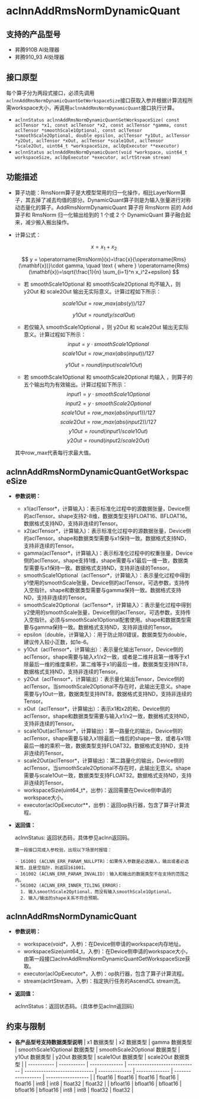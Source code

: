 # aclnnAddRmsNormDynamicQuant

## 支持的产品型号

- 昇腾910B AI处理器
- 昇腾910_93 AI处理器

## 接口原型

每个算子分为两段式接口，必须先调用`aclnnAddRmsNormDynamicQuantGetWorkspaceSize`接口获取入参并根据计算流程所需workspace大小，再调用`aclnnAddRmsNormDynamicQuant`接口执行计算。

- `aclnnStatus aclnnAddRmsNormDynamicQuantGetWorkspaceSize( const aclTensor *x1, const aclTensor *x2, const aclTensor *gamma, const aclTensor *smoothScale1Optional, const aclTensor *smoothScale2Optional, double epsilon, aclTensor *y1Out, aclTensor *y2Out, aclTensor *xOut, aclTensor *scale1Out, aclTensor *scale2Out, uint64_t *workspaceSize, aclOpExecutor **executor)`
- `aclnnStatus aclnnAddRmsNormDynamicQuant(void *workspace, uint64_t workspaceSize, aclOpExecutor *executor, aclrtStream stream)`

## 功能描述

- 算子功能：RmsNorm算子是大模型常用的归一化操作，相比LayerNorm算子，其去掉了减去均值的部分。DynamicQuant算子则是为输入张量进行对称动态量化的算子。AddRmsNormDynamicQuant 算子将 RmsNorm 前的 Add 算子和 RmsNorm 归一化输出给到的 1 个或 2 个 DynamicQuant 算子融合起来，减少搬入搬出操作。
- 计算公式：

  $$
  x=x_{1}+x_{2}
  $$

  $$
  y = \operatorname{RmsNorm}(x)=\frac{x}{\operatorname{Rms}(\mathbf{x})}\cdot gamma, \quad \text { where } \operatorname{Rms}(\mathbf{x})=\sqrt{\frac{1}{n} \sum_{i=1}^n x_i^2+epsilon}
  $$

  - 若 smoothScale1Optional 和 smoothScale2Optional 均不输入，则 y2Out 和 scale2Out 输出无实际意义。计算过程如下所示：

  $$
   scale1Out=row\_max(abs(y))/127
  $$

  $$
   y1Out=round(y/scalOut)
  $$

  - 若仅输入 smoothScale1Optional ，则 y2Out 和 scale2Out 输出无实际意义。计算过程如下所示：
  $$
    input = y\cdot smoothScale1Optional
  $$
  $$
   scale1Out=row\_max(abs(input))/127
  $$

  $$
   y1Out=round(input/scale1Out)
  $$

  - 若 smoothScale1Optional 和 smoothScale2Optional 均输入 ，则算子的五个输出均为有效输出。计算过程如下所示：
  $$
    input1 = y\cdot smoothScale1Optional
  $$
  $$
    input2 = y\cdot smoothScale2Optional
  $$
  $$
   scale1Out=row\_max(abs(input1))/127
  $$
  $$
   scale2Out=row\_max(abs(input2))/127
  $$
  $$
   y1Out=round(input1/scale1Out)
  $$
  $$
   y2Out=round(input2/scale2Out)
  $$

  其中row\_max代表每行求最大值。

## aclnnAddRmsNormDynamicQuantGetWorkspaceSize

- **参数说明：**

  - x1(aclTensor*，计算输入)：表示标准化过程中的源数据张量，Device侧的aclTensor。shape支持2-8维，数据类型支持FLOAT16、BFLOAT16。数据格式支持ND，支持非连续的Tensor。
  - x2(aclTensor*，计算输入)：表示标准化过程中的源数据张量，Device侧的aclTensor。shape和数据类型需要与x1保持一致。数据格式支持ND，支持非连续的Tensor。
  - gamma(aclTensor*，计算输入)：表示标准化过程中的权重张量，Device侧的aclTensor。shape支持1维，shape需要与x1最后一维一致，数据类型需要与x1保持一致。数据格式支持ND，支持非连续的Tensor。
  - smoothScale1Optional（aclTensor*，计算输入）：表示量化过程中得到y1使用的smoothScale张量，Device侧的aclTensor。可选参数，支持传入空指针。shape和数据类型需要与gamma保持一致。数据格式支持ND，支持非连续的Tensor。
  - smoothScale2Optional（aclTensor*，计算输入）：表示量化过程中得到y2使用的smoothScale张量，Device侧的aclTensor。可选参数，支持传入空指针。必须与smoothScale1Optional配套使用。shape和数据类型需要与gamma保持一致。数据格式支持ND，支持非连续的Tensor。
  - epsilon（double，计算输入）：用于防止除0错误，数据类型为double，建议传入较小正数，如1e-6。
  - y1Out（aclTensor*，计算输出）：表示量化输出Tensor，Device侧的aclTensor。shape需要与输入x1/x2一致，或者是二维并且第一维等于x1除最后一维的维度乘积，第二维等于x1的最后一维，数据类型支持INT8，数据格式支持ND，支持非连续的Tensor。
  - y2Out（aclTensor*，计算输出）：表示量化输出Tensor，Device侧的aclTensor。当smoothScale2Optional不存在时，此输出无意义。shape需要与y1Out一致，数据类型支持INT8，数据格式支持ND，支持非连续的Tensor。
  - xOut（aclTensor*，计算输出）：表示x1和x2的和，Device侧的aclTensor。shape和数据类型需要与输入x1/x2一致，数据格式支持ND，支持非连续的Tensor。
  - scale1Out(aclTensor*，计算输出)：第一路量化的输出，Device侧的aclTensor。shape需要与输入x1除最后一维后的shape一致，或者与x1除最后一维的乘积一致，数据类型支持FLOAT32。数据格式支持ND，支持非连续的Tensor。
  - scale2Out(aclTensor*，计算输出)：第二路量化的输出，Device侧的aclTensor。当smoothScale2Optional不存在时，此输出无意义。shape需要与scale1Out一致，数据类型支持FLOAT32。数据格式支持ND，支持非连续的Tensor。
  - workspaceSize(uint64_t*，出参)：返回需要在Device侧申请的workspace大小。
  - executor(aclOpExecutor**，出参)：返回op执行器，包含了算子计算流程。

- **返回值：**

  aclnnStatus: 返回状态码，具体参见aclnn返回码。

  ```
  第一段接口完成入参校验，出现以下场景时报错：

  - 161001 (ACLNN_ERR_PARAM_NULLPTR)：如果传入参数是必选输入，输出或者必选属性，且是空指针，则返回161001。
  - 161002 (ACLNN_ERR_PARAM_INVALID)：输入和输出的数据类型不在支持的范围之内。
  - 561002 (ACLNN_ERR_INNER_TILING_ERROR):
    1. 输入smoothScale2Optional，而没有输入smoothScale1Optional。
    2. 输入/输出的shape关系不符合预期。
  ```

## aclnnAddRmsNormDynamicQuant

- **参数说明：**

  * workspace(void*，入参)：在Device侧申请的workspace内存地址。
  * workspaceSize(uint64_t，入参)：在Device侧申请的workspace大小，由第一段接口aclnnAddRmsNormDynamicQuantGetWorkspaceSize获取。
  * executor(aclOpExecutor*，入参)：op执行器，包含了算子计算流程。
  * stream(aclrtStream，入参)：指定执行任务的AscendCL stream流。

- **返回值：**

  aclnnStatus：返回状态码。（具体参见aclnn返回码）

## 约束与限制

  - **各产品型号支持数据类型说明**
    | x1 数据类型 | x2 数据类型 | gamma 数据类型 | smoothScale1Optional 数据类型 | smoothScale2Optional 数据类型 | y1Out 数据类型 | y2Out 数据类型 | scale1Out 数据类型 | scale2Out 数据类型 |
    | ----------- | ----------- | -------------- | ----------------------------- | ----------------------------- | -------------- | -------------- | ------------------ | ------------------ |
    | float16     | float16     | float16        | float16                       | float16                       | int8           | int8           | float32            | float32            |
    | bfloat16    | bfloat16    | bfloat16       | bfloat16                      | bfloat16                      | int8           | int8           | float32            | float32            |

